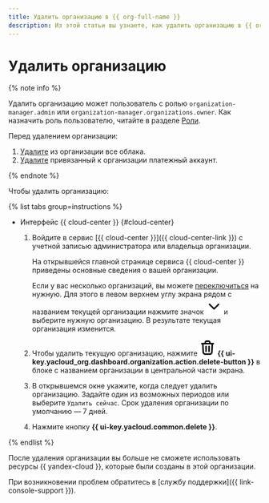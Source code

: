 ```yaml
---
title: Удалить организацию в {{ org-full-name }}
description: Из этой статьи вы узнаете, как удалить организацию в {{ org-name }}.
---
```


# Удалить организацию

{% note info %}

Удалить организацию может пользователь с ролью `organization-manager.admin` или `organization-manager.organizations.owner`. Как назначить роль пользователю, читайте в разделе [Роли](../security/index.md#admin).

Перед удалением организации:
1. [Удалите](../../resource-manager/operations/cloud/delete.md) из организации все облака.
1. [Удалите](../../billing/operations/delete-account.md) привязанный к организации платежный аккаунт.

{% endnote %}

Чтобы удалить организацию:

{% list tabs group=instructions %}

- Интерфейс {{ cloud-center }} {#cloud-center}

  1. Войдите в сервис [{{ cloud-center }}]({{ cloud-center-link }}) с учетной записью администратора или владельца организации.

      На открывшейся главной странице сервиса {{ cloud-center }} приведены основные сведения о вашей организации.

      Если у вас несколько организаций, вы можете [переключиться](./manage-organizations.md#switch-to-another-org) на нужную. Для этого в левом верхнем углу экрана рядом с названием текущей организации нажмите значок ![chevron-down](../../_assets/console-icons/chevron-down.svg) и выберите нужную организацию. В результате текущая организация изменится.
  
  1. Чтобы удалить текущую организацию, нажмите ![trash-bin](../../_assets/console-icons/trash-bin.svg) **{{ ui-key.yacloud_org.dashboard.organization.action.delete-button }}** в блоке с названием организации в центральной части экрана.

  1. В открывшемся окне укажите, когда следует удалить организацию. Задайте один из возможных периодов или выберите `Удалить сейчас`. Срок удаления организации по умолчанию — 7 дней.

  1. Нажмите кнопку **{{ ui-key.yacloud.common.delete }}**.

{% endlist %}

После удаления организации вы больше не сможете использовать ресурсы {{ yandex-cloud }}, которые были созданы в этой организации.

При возникновении проблем обратитесь в [службу поддержки]({{ link-console-support }}).